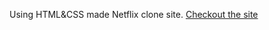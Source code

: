 Using HTML&CSS made Netflix clone site.
[Checkout the site](https://anuragraj11.github.io/Netflix-Clone-site/index.html)
